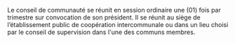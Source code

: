 Le conseil de communauté se réunit en session ordinaire une (01) fois par trimestre sur convocation de son président. Il se réunit au siège de l’établissement public de coopération intercommunale ou dans un lieu choisi par le conseil de supervision dans l'une des communs membres.